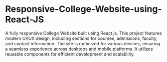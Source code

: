 # Responsive-College-Website-using-React-JS
A fully responsive College Website built using React.js. This project features modern UI/UX design, including sections for courses, admissions, faculty, and contact information. The site is optimized for various devices, ensuring a seamless experience across desktops and mobile platforms. It utilizes reusable components for efficient development and scalability.

